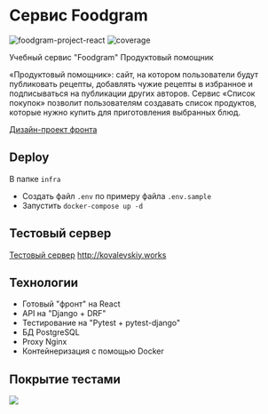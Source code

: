 # Сервис Foodgram
![foodgram-project-react](https://github.com/1kovalevskiy/foodgram-project-react/actions/workflows/main.yml/badge.svg)
![coverage](https://github.com/1kovalevskiy/foodgram-project-react/blob/master/coverage.svg)

Учебный сервис "Foodgram" Продуктовый помощник

«Продуктовый помощник»: сайт, на котором пользователи будут публиковать рецепты, добавлять чужие рецепты в избранное и подписываться на публикации других авторов. Сервис «Список покупок» позволит пользователям создавать список продуктов, которые нужно купить для приготовления выбранных блюд.

[Дизайн-проект фронта](https://www.figma.com/file/HHEJ68zF1bCa7Dx8ZsGxFh/%D0%9F%D1%80%D0%BE%D0%B4%D1%83%D0%BA%D1%82%D0%BE%D0%B2%D1%8B%D0%B9-%D0%BF%D0%BE%D0%BC%D0%BE%D1%89%D0%BD%D0%B8%D0%BA-(Final)?node-id=0%3A1)

## Deploy
В папке `infra` 
- Создать файл `.env` по примеру файла `.env.sample`
- Запустить `docker-compose up -d`

## Тестовый сервер
[Тестовый сервер](http://kovalevskiy.works) http://kovalevskiy.works

## Технологии
- Готовый "фронт" на React
- API на "Django + DRF"
- Тестирование на "Pytest + pytest-django"
- БД PostgreSQL
- Proxy Nginx
- Контейнеризация с помощью Docker

## Покрытие тестами
[![](https://github.com/1kovalevskiy/foodgram-project-react/blob/master/pytest.png)](https://github.com/1kovalevskiy/foodgram-project-react/blob/master/pytest.pnghttp://)
